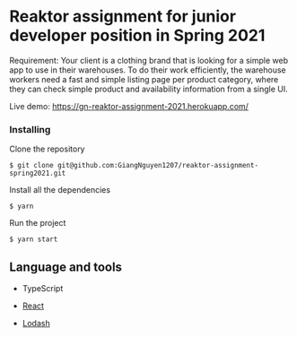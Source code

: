 # Reaktor assignment for junior developer position in Spring 2021

Requirement: Your client is a clothing brand that is looking for a simple web app to use in their warehouses. To do their work efficiently, the warehouse workers need a fast and simple listing page per product category, where they can check simple product and availability information from a single UI.

Live demo: https://gn-reaktor-assignment-2021.herokuapp.com/

### Installing

Clone the repository 
```
$ git clone git@github.com:GiangNguyen1207/reaktor-assignment-spring2021.git
```

Install all the dependencies
```
$ yarn
```

Run the project
```
$ yarn start
```

## Language and tools

* TypeScript 

* [React](https://reactjs.org/) 

* [Lodash](https://lodash.com/)
